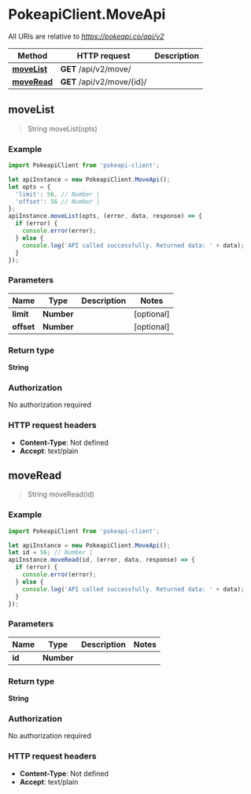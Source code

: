 # PokeapiClient.MoveApi

All URIs are relative to *https://pokeapi.co/api/v2*

Method | HTTP request | Description
------------- | ------------- | -------------
[**moveList**](MoveApi.md#moveList) | **GET** /api/v2/move/ | 
[**moveRead**](MoveApi.md#moveRead) | **GET** /api/v2/move/{id}/ | 



## moveList

> String moveList(opts)



### Example

```javascript
import PokeapiClient from 'pokeapi-client';

let apiInstance = new PokeapiClient.MoveApi();
let opts = {
  'limit': 56, // Number | 
  'offset': 56 // Number | 
};
apiInstance.moveList(opts, (error, data, response) => {
  if (error) {
    console.error(error);
  } else {
    console.log('API called successfully. Returned data: ' + data);
  }
});
```

### Parameters


Name | Type | Description  | Notes
------------- | ------------- | ------------- | -------------
 **limit** | **Number**|  | [optional] 
 **offset** | **Number**|  | [optional] 

### Return type

**String**

### Authorization

No authorization required

### HTTP request headers

- **Content-Type**: Not defined
- **Accept**: text/plain


## moveRead

> String moveRead(id)



### Example

```javascript
import PokeapiClient from 'pokeapi-client';

let apiInstance = new PokeapiClient.MoveApi();
let id = 56; // Number | 
apiInstance.moveRead(id, (error, data, response) => {
  if (error) {
    console.error(error);
  } else {
    console.log('API called successfully. Returned data: ' + data);
  }
});
```

### Parameters


Name | Type | Description  | Notes
------------- | ------------- | ------------- | -------------
 **id** | **Number**|  | 

### Return type

**String**

### Authorization

No authorization required

### HTTP request headers

- **Content-Type**: Not defined
- **Accept**: text/plain


